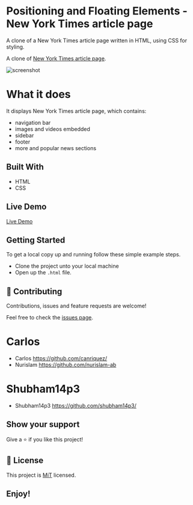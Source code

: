 # Positioning and Floating Elements - New York Times article page

 A clone of a New York Times article page written in HTML, using CSS for styling.

A clone of [New York Times article page](https://www.nytimes.com/2014/03/18/science/space/detection-of-waves-in-space-buttresses-landmark-theory-of-big-bang.html).

![screenshot](https://github.com/nurislam-ab/positioning_and_floating_elements/blob/features_branch/screenshot.jpg)
			

# What it does

It displays New York Times article page, which contains:
- navigation bar
- images and videos embedded
- sidebar
- footer
- more and popular news sections


## Built With

- HTML
- CSS


## Live Demo

[Live Demo](https://nurislam-ab.github.io/positioning_and_floating_elements/index.html)

## Getting Started

To get a local copy up and running follow these simple example steps.
- Clone the project unto your local machine
- Open up the `.html` file.

## 🤝 Contributing

Contributions, issues and feature requests are welcome!

Feel free to check the [issues page](https://github.com/nurislam-ab/positioning_and_floating_elements/issues).

# Carlos   

* Carlos https://github.com/canriquez/
* Nurislam https://github.com/nurislam-ab

# Shubham14p3  

* Shubham14p3 https://github.com/shubham14p3/

## Show your support

Give a ⭐️ if you like this project!

## 📝 License

This project is [MiT](lic.url) licensed.

## Enjoy!
